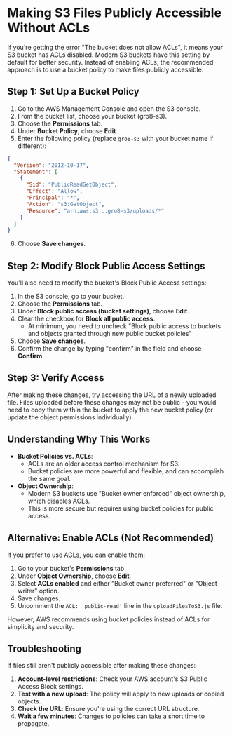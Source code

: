 # Making S3 Files Publicly Accessible Without ACLs

If you're getting the error "The bucket does not allow ACLs", it means your S3 bucket has ACLs disabled. Modern S3 buckets have this setting by default for better security. Instead of enabling ACLs, the recommended approach is to use a bucket policy to make files publicly accessible.

## Step 1: Set Up a Bucket Policy

1. Go to the AWS Management Console and open the S3 console.
2. From the bucket list, choose your bucket (gro8-s3).
3. Choose the **Permissions** tab.
4. Under **Bucket Policy**, choose **Edit**.
5. Enter the following policy (replace `gro8-s3` with your bucket name if different):

```json
{
  "Version": "2012-10-17",
  "Statement": [
    {
      "Sid": "PublicReadGetObject",
      "Effect": "Allow",
      "Principal": "*",
      "Action": "s3:GetObject",
      "Resource": "arn:aws:s3:::gro8-s3/uploads/*"
    }
  ]
}
```

6. Choose **Save changes**.

## Step 2: Modify Block Public Access Settings

You'll also need to modify the bucket's Block Public Access settings:

1. In the S3 console, go to your bucket.
2. Choose the **Permissions** tab.
3. Under **Block public access (bucket settings)**, choose **Edit**.
4. Clear the checkbox for **Block all public access**.
   - At minimum, you need to uncheck "Block public access to buckets and objects granted through new public bucket policies"
5. Choose **Save changes**.
6. Confirm the change by typing "confirm" in the field and choose **Confirm**.

## Step 3: Verify Access

After making these changes, try accessing the URL of a newly uploaded file. Files uploaded before these changes may not be public - you would need to copy them within the bucket to apply the new bucket policy (or update the object permissions individually).

## Understanding Why This Works

- **Bucket Policies vs. ACLs**:
  - ACLs are an older access control mechanism for S3.
  - Bucket policies are more powerful and flexible, and can accomplish the same goal.
- **Object Ownership**:
  - Modern S3 buckets use "Bucket owner enforced" object ownership, which disables ACLs.
  - This is more secure but requires using bucket policies for public access.

## Alternative: Enable ACLs (Not Recommended)

If you prefer to use ACLs, you can enable them:

1. Go to your bucket's **Permissions** tab.
2. Under **Object Ownership**, choose **Edit**.
3. Select **ACLs enabled** and either "Bucket owner preferred" or "Object writer" option.
4. Save changes.
5. Uncomment the `ACL: 'public-read'` line in the `uploadFilesToS3.js` file.

However, AWS recommends using bucket policies instead of ACLs for simplicity and security.

## Troubleshooting

If files still aren't publicly accessible after making these changes:

1. **Account-level restrictions**: Check your AWS account's S3 Public Access Block settings.
2. **Test with a new upload**: The policy will apply to new uploads or copied objects.
3. **Check the URL**: Ensure you're using the correct URL structure.
4. **Wait a few minutes**: Changes to policies can take a short time to propagate.
